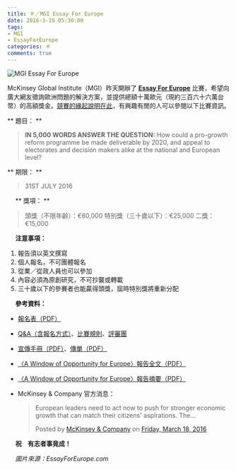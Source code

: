 ```yaml
---
title: ＃／MGI Essay For Europe
date: 2016-3-19 05:30:00
tags: 
- MGI
- EssayForEurope
categories: ＃
comments: true
---
```

![MGI Essay For Europe](https://i.imgur.com/jv1WYHs.jpg)

McKinsey Global Institute（MGI）昨天開辦了 [**Essay For Europe**](http://www.mckinsey.com/mgi/overview/mckinsey-global-institute-essay-prize) 比賽，希望向廣大網友徵詢歐洲問題的解決方案，並提供總額十萬歐元（現約三百六十六萬台幣）的高額獎金。[競賽的緣起說明在此](http://www.mckinsey.com/global-themes/europe/Solving-Europes-economic-conundrum)，有興趣有閒的人可以參閱以下比賽資訊。<!--more-->

** 題目： **
> **IN 5,000 WORDS ANSWER THE QUESTION:**
> How could a pro-growth reform programme be made deliverable by 2020, and appeal to electorates and decision makers alike at the national and European level?


** 期限： **
> 31ST JULY 2016

　
** 獎項： **
> 頭獎（不限年齡）：€60,000
> 特別獎（三十歲以下）：€25,000
> 二獎：€15,000

　
**注意事項：**
1. 報告須以英文撰寫
2. 個人報名，不可團體報名
3. 從業／從政人員也可以參加
4. 內容必須為原創研究，不可抄襲或轉載
5. 三十歲以下的參賽者也能贏得頭獎，屆時特別獎將重新分配

　
**參考資料：**
* [報名表（PDF）](http://www.mckinsey.com/~/media/mckinsey/mckinsey%20global%20institute/europe%20essay%20contest/mgi%20europe%20prize%20application%20form%200316.ashx)
* [Q&A（含報名方式）](http://www.mckinsey.com/mgi/overview/mckinsey-global-institute-essay-prize/q-and-a)、[比賽規則](http://www.mckinsey.com/mgi/overview/mckinsey-global-institute-essay-prize/terms-and-conditions)、[評審團](http://www.mckinsey.com/mgi/overview/mckinsey-global-institute-essay-prize/judges)
* [宣傳手冊（PDF）](http://www.mckinsey.com/~/media/McKinsey/McKinsey%20Global%20Institute/Europe%20Essay%20Contest/MGI_Europe%20Essay%20competition_Brochure_0316pm.ashx)、[傳單（PDF）](http://www.mckinsey.com/~/media/McKinsey/McKinsey%20Global%20Institute/Europe%20Essay%20Contest/MGI%20award%20for%20growth%20in%20Europe%20flyer%200316.ashx)
* [〈A Window of Opportunity for Europe〉報告全文（PDF）](http://www.mckinsey.com/~/media/McKinsey/Global%20Themes/Europe/A%20window%20of%20opportunity%20for%20Europe/A_window_of_opportunity_for_Europe%20Full_report.ashx)
* [〈A Window of Opportunity for Europe〉報告摘要（PDF）](http://www.mckinsey.com/~/media/McKinsey/Global%20Themes/Europe/A%20window%20of%20opportunity%20for%20Europe/A_window_of_opportunity_for_Europe_Brief.ashx)
* McKinsey & Company 官方消息：

  <div id="fb-root"></div><script>(function(d, s, id) {  var js, fjs = d.getElementsByTagName(s)[0];  if (d.getElementById(id)) return;  js = d.createElement(s); js.id = id;  js.src = "//connect.facebook.net/en_US/sdk.js#xfbml=1&version=v2.3";  fjs.parentNode.insertBefore(js, fjs);}(document, 'script', 'facebook-jssdk'));</script><div class="fb-post" data-href="https://www.facebook.com/mckinsey/posts/10154100524363953" data-width="500"><div class="fb-xfbml-parse-ignore"><blockquote cite="https://www.facebook.com/mckinsey/posts/10154100524363953"><p>European leaders need to act now to push for stronger economic growth that can match their citizens&#039; aspirations. The...</p>Posted by <a href="https://www.facebook.com/mckinsey/">McKinsey &amp; Company</a> on&nbsp;<a href="https://www.facebook.com/mckinsey/posts/10154100524363953">Friday, March 18, 2016</a></blockquote></div></div>

　
**祝　有志者事竟成！**

　
*圖片來源：EssayForEurope.com*
